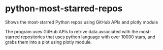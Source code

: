 # python-most-starred-repos
Shows the most-starred Python repos using GitHub APIs and plotly module



The program uses GitHub APIs to retrive data associated with the most-starred repositories that uses python language with over 10000 stars, and grabs them into a plot using plotly module.